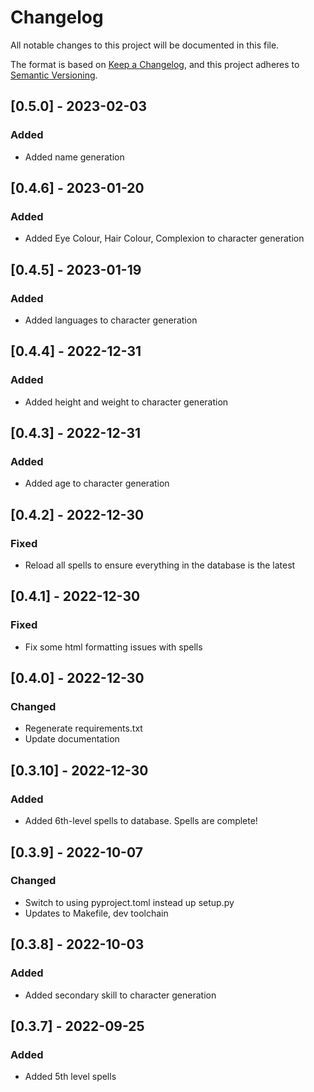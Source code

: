 # Changelog
All notable changes to this project will be documented in this file.

The format is based on [Keep a Changelog](https://keepachangelog.com/en/1.0.0/),
and this project adheres to [Semantic Versioning](https://semver.org/spec/v2.0.0.html).

## [0.5.0] - 2023-02-03
### Added
- Added name generation

## [0.4.6] - 2023-01-20
### Added
- Added Eye Colour, Hair Colour, Complexion to character generation

## [0.4.5] - 2023-01-19
### Added
- Added languages to character generation

## [0.4.4] - 2022-12-31
### Added
- Added height and weight to character generation

## [0.4.3] - 2022-12-31
### Added
- Added age to character generation

## [0.4.2] - 2022-12-30
### Fixed
- Reload all spells to ensure everything in the database is the latest

## [0.4.1] - 2022-12-30
### Fixed
- Fix some html formatting issues with spells

## [0.4.0] - 2022-12-30
### Changed
- Regenerate requirements.txt
- Update documentation

## [0.3.10] - 2022-12-30
### Added
- Added 6th-level spells to database. Spells are complete!

## [0.3.9] - 2022-10-07
### Changed
- Switch to using pyproject.toml instead up setup.py
- Updates to Makefile, dev toolchain

## [0.3.8] - 2022-10-03
### Added
- Added secondary skill to character generation

## [0.3.7] - 2022-09-25
### Added
- Added 5th level spells
